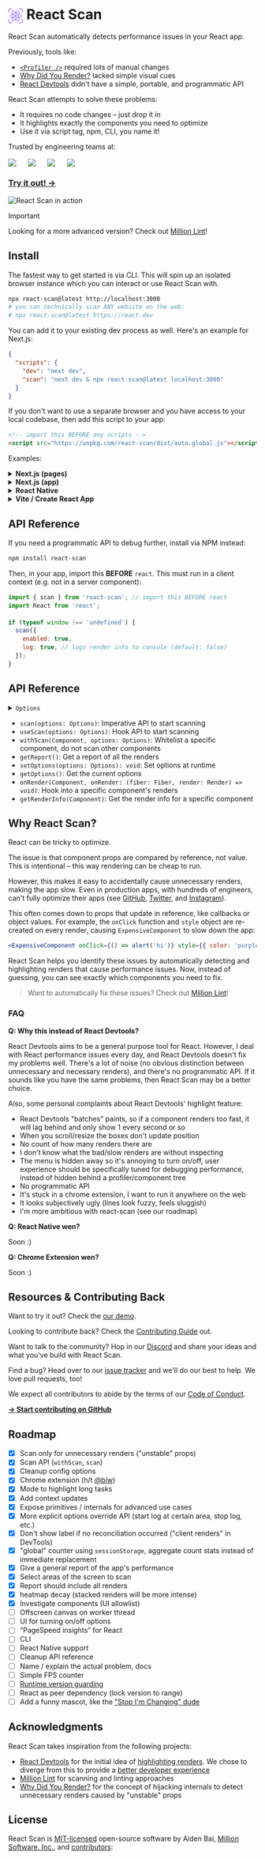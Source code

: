 # <img src="https://github.com/aidenybai/react-scan/blob/main/.github/assets/logo.svg" width="30" height="30" align="center" /> React Scan

React Scan automatically detects performance issues in your React app.

Previously, tools like:

- [`<Profiler />`](https://react.dev/reference/react/Profiler) required lots of manual changes
- [Why Did You Render?](https://github.com/welldone-software/why-did-you-render) lacked simple visual cues
- [React Devtools](https://legacy.reactjs.org/blog/2018/09/10/introducing-the-react-profiler.html) didn't have a simple, portable, and programmatic API

React Scan attempts to solve these problems:

- It requires no code changes – just drop it in
- It highlights exactly the components you need to optimize
- Use it via script tag, npm, CLI, you name it!

Trusted by engineering teams at:

<a href="https://airbnb.com"><img src="https://raw.githubusercontent.com/aidenybai/react-scan/refs/heads/main/.github/assets/airbnb-logo.png" height="30" align="center" /></a>&nbsp;&nbsp;&nbsp;&nbsp;&nbsp;&nbsp;<a href="https://polaris.shopify.com/"><img src="https://raw.githubusercontent.com/aidenybai/react-scan/refs/heads/main/.github/assets/shopify-logo.png" height="30" align="center" /></a>&nbsp;&nbsp;&nbsp;&nbsp;&nbsp;&nbsp;<a href="https://www.faire.com/"><img src="https://raw.githubusercontent.com/aidenybai/react-scan/refs/heads/main/.github/assets/faire-logo.svg" height="20" align="center" /></a>&nbsp;&nbsp;&nbsp;&nbsp;&nbsp;&nbsp;<a href="https://perplexity.com/"><img src="https://raw.githubusercontent.com/aidenybai/react-scan/refs/heads/main/.github/assets/perplexity-logo.png" height="30" align="center" /></a>

### [**Try it out! →**](https://react-scan.million.dev)

![React Scan in action](https://raw.githubusercontent.com/aidenybai/react-scan/refs/heads/main/.github/assets/demo.gif?token=GHSAT0AAAAAAB4IOFACRC6P6E45TB2FPYFCZZV2AYA)

> [!IMPORTANT]
> Looking for a more advanced version? Check out [Million Lint](https://million.dev)!

## Install

The fastest way to get started is via CLI. This will spin up an isolated browser instance which you can interact or use React Scan with.

```bash
npx react-scan@latest http://localhost:3000
# you can technically scan ANY website on the web:
# npx react-scan@latest https://react.dev
```

You can add it to your existing dev process as well. Here's an example for Next.js:

```json
{
  "scripts": {
    "dev": "next dev",
    "scan": "next dev & npx react-scan@latest localhost:3000"
  }
}
```

If you don't want to use a separate browser and you have access to your local codebase, then add this script to your app:

```html
<!-- import this BEFORE any scripts -->
<script src="https://unpkg.com/react-scan/dist/auto.global.js"></script>
```

Examples:

<details>
<summary><b>Next.js (pages)</b></summary>

<br />

Add the script tag to your `pages/_document.tsx`:

```jsx
import { Html, Head, Main, NextScript } from 'next/document';

export default function Document() {
  return (
    <Html lang="en">
      <Head>
        <script src="https://unpkg.com/react-scan/dist/auto.global.js"></script>

        {/* rest of your scripts go under */}
      </Head>
      <body>
        <Main />
        <NextScript />
      </body>
    </Html>
  );
}
```

</details>

<details>
<summary><b>Next.js (app)</b></summary>

<br />

Add the script tag to your `app/layout.tsx`:

```jsx
export default function RootLayout({
  children,
}: {
  children: React.ReactNode
}) {
  return (
    <html lang="en">
      <head>
        <script src="https://unpkg.com/react-scan/dist/auto.global.js" async />
        {/* rest of your scripts go under */}
      </head>
      <body>{children}</body>
    </html>
  )
}
```

</details>

<details>
<summary><b>React Native</b></summary>

<br />

First, install the required dependencies:

```bash
npm install @shopify/react-native-skia@^1.5.10 react-native-reanimated react-scan
```

Then, wrap your root component with `ReactScan`:

```jsx
import { ReactScan } from 'react-scan/native';

// For Expo, in _layout.tsx:
export default function Layout() {
  return (
    <ReactScan>
      <Stack>{/* Your app content */}</Stack>
    </ReactScan>
  );
}

// For vanilla React Native, wrap your root component similarly
```

The React Native version supports most of the [options](#api-reference) described in the API Reference section below, with a few differences:

- **Not Available**: `playSound`, `runInProduction`, `includeChildren`, `onPaintFinish`, and `onPaintStart`
- **Additional Options**:
  ```typescript
  {
    /**
     * Controls the animation of the re-render overlay.
     * When set to "fade-out", the overlay will fade out after appearing.
     * When false, no animation will be applied.
     * Note: Enabling animations may impact performance.
     * @default false
     */
    animationWhenFlashing?: 'fade-out' | false;
  }
  ```

Example usage with options:

```jsx
<ReactScan
  options={{
    enabled: true,
    log: true,
    animationWhenFlashing: 'fade-out',
  }}
>
  {/* Your app content */}
</ReactScan>
```

> [!IMPORTANT]
> By default, Metro bundler includes React Scan in production builds, which can add [up to 6MB](https://shopify.github.io/react-native-skia/docs/getting-started/installation/#bundle-size) to your bundle size. To prevent this, use our babel plugin:

1. Create or modify your `babel.config.js`:

```js
const { withReactScanTreeShake } = require('react-scan/babel');

module.exports = withReactScanTreeShake({
  // Your existing babel options go here
});
```

This will automatically remove React Scan from production builds while keeping it available during development.

</details>

<details>
<summary><b>Vite / Create React App</b></summary>

<br />

Add the script tag to your `index.html`:

```html
<!doctype html>
<html lang="en">
  <head>
    <script src="https://unpkg.com/react-scan/dist/auto.global.js"></script>

    <!-- rest of your scripts go under -->
  </head>
  <body>
    <!-- ... -->
  </body>
</html>
```

</details>

## API Reference

If you need a programmatic API to debug further, install via NPM instead:

```bash
npm install react-scan
```

Then, in your app, import this **BEFORE** `react`. This must run in a client context (e.g. not in a server component):

```js
import { scan } from 'react-scan'; // import this BEFORE react
import React from 'react';

if (typeof window !== 'undefined') {
  scan({
    enabled: true,
    log: true, // logs render info to console (default: false)
  });
}
```

## API Reference

<details>
<summary><code>Options</code></summary>

<br />

```tsx
export interface Options {
  /**
   * Enable/disable scanning
   *
   * Please use the recommended way:
   * enabled: process.env.NODE_ENV === 'development',
   *
   * @default true
   */
  enabled?: boolean;
  /**
   * Include children of a component applied with withScan
   *
   * @default true
   */
  includeChildren?: boolean;

  /**
   * Enable/disable geiger sound
   *
   * @default true
   */
  playSound?: boolean;

  /**
   * Log renders to the console
   *
   * @default false
   */
  log?: boolean;

  /**
   * Show toolbar bar
   *
   * @default true
   */
  showToolbar?: boolean;

  /**
   * Render count threshold, only show
   * when a component renders more than this
   *
   * @default 0
   */
  renderCountThreshold?: number;

  /**
   * Clear aggregated fibers after this time in milliseconds
   *
   * @default 5000
   */
  resetCountTimeout?: number;

  /**
   * Maximum number of renders for red indicator
   *
   * @default 20
   */
  maxRenders?: number;

  /**
   * Report data to getReport()
   *
   * @default false
   */
  report?: boolean;

  /**
   * Always show labels
   *
   * @default false
   */
  alwaysShowLabels?: boolean;

  /**
   * Animation speed
   *
   * @default "fast"
   */
  animationSpeed?: 'slow' | 'fast' | 'off';

  onCommitStart?: () => void;
  onRender?: (fiber: Fiber, render: Render) => void;
  onCommitFinish?: () => void;
  onPaintStart?: (outlines: PendingOutline[]) => void;
  onPaintFinish?: (outlines: PendingOutline[]) => void;
}
```

</details>

- `scan(options: Options)`: Imperative API to start scanning
- `useScan(options: Options)`: Hook API to start scanning
- `withScan(Component, options: Options)`: Whitelist a specific component, do not scan other components
- `getReport()`: Get a report of all the renders
- `setOptions(options: Options): void`: Set options at runtime
- `getOptions()`: Get the current options
- `onRender(Component, onRender: (fiber: Fiber, render: Render) => void)`: Hook into a specific component's renders
- `getRenderInfo(Component)`: Get the render info for a specific component

## Why React Scan?

React can be tricky to optimize.

The issue is that component props are compared by reference, not value. This is intentional – this way rendering can be cheap to run.

However, this makes it easy to accidentally cause unnecessary renders, making the app slow. Even in production apps, with hundreds of engineers, can't fully optimize their apps (see [GitHub](https://github.com/aidenybai/react-scan/blob/main/.github/assets/github.mp4), [Twitter](https://github.com/aidenybai/react-scan/blob/main/.github/assets/twitter.mp4), and [Instagram](https://github.com/aidenybai/react-scan/blob/main/.github/assets/instagram.mp4)).

This often comes down to props that update in reference, like callbacks or object values. For example, the `onClick` function and `style` object are re-created on every render, causing `ExpensiveComponent` to slow down the app:

```jsx
<ExpensiveComponent onClick={() => alert('hi')} style={{ color: 'purple' }} />
```

React Scan helps you identify these issues by automatically detecting and highlighting renders that cause performance issues. Now, instead of guessing, you can see exactly which components you need to fix.

> Want to automatically fix these issues? Check out [Million Lint](https://million.dev)!

### FAQ

**Q: Why this instead of React Devtools?**

React Devtools aims to be a general purpose tool for React. However, I deal with React performance issues every day, and React Devtools doesn't fix my problems well. There's a lot of noise (no obvious distinction between unnecessary and necessary renders), and there's no programmatic API. If it sounds like you have the same problems, then React Scan may be a better choice.

Also, some personal complaints about React Devtools' highlight feature:

- React Devtools "batches" paints, so if a component renders too fast, it will lag behind and only show 1 every second or so
- When you scroll/resize the boxes don't update position
- No count of how many renders there are
- I don't know what the bad/slow renders are without inspecting
- The menu is hidden away so it's annoying to turn on/off, user experience should be specifically tuned for debugging performance, instead of hidden behind a profiler/component tree
- No programmatic API
- It's stuck in a chrome extension, I want to run it anywhere on the web
- It looks subjectively ugly (lines look fuzzy, feels sluggish)
- I'm more ambitious with react-scan (see our roadmap)

**Q: React Native wen?**

Soon :)

**Q: Chrome Extension wen?**

Soon :)

## Resources & Contributing Back

Want to try it out? Check the [our demo](https://react-scan.million.dev).

Looking to contribute back? Check the [Contributing Guide](https://github.com/aidenybai/react-scan/blob/main/.github/CONTRIBUTING.md) out.

Want to talk to the community? Hop in our [Discord](https://discord.gg/X9yFbcV2rF) and share your ideas and what you've build with React Scan.

Find a bug? Head over to our [issue tracker](https://github.com/aidenybai/react-scan/issues) and we'll do our best to help. We love pull requests, too!

We expect all contributors to abide by the terms of our [Code of Conduct](https://github.com/aidenybai/react-scan/blob/main/.github/CODE_OF_CONDUCT.md).

[**→ Start contributing on GitHub**](https://github.com/aidenybai/react-scan/blob/main/.github/CONTRIBUTING.md)

## Roadmap

- [x] Scan only for unnecessary renders ("unstable" props)
- [x] Scan API (`withScan`, `scan`)
- [x] Cleanup config options
- [x] Chrome extension (h/t [@biw](https://github.com/biw))
- [x] Mode to highlight long tasks
- [x] Add context updates
- [x] Expose primitives / internals for advanced use cases
- [x] More explicit options override API (start log at certain area, stop log, etc.)
- [x] Don't show label if no reconciliation occurred ("client renders" in DevTools)
- [x] "global" counter using `sessionStorage`, aggregate count stats instead of immediate replacement
- [x] Give a general report of the app's performance
- [x] Select areas of the screen to scan
- [x] Report should include all renders
- [x] heatmap decay (stacked renders will be more intense)
- [x] Investigate components (UI allowlist)
- [ ] Offscreen canvas on worker thread
- [ ] UI for turning on/off options
- [ ] “PageSpeed insights” for React
- [ ] CLI
- [ ] React Native support
- [ ] Cleanup API reference
- [ ] Name / explain the actual problem, docs
- [ ] Simple FPS counter
- [ ] [Runtime version guarding](https://github.com/lahmatiy/react-render-tracker/blob/229ad0e9c28853615300724d5dc86c140f250f60/src/publisher/react-integration/utils/getInternalReactConstants.ts#L28)
- [ ] React as peer dependency (lock version to range)
- [ ] Add a funny mascot, like the ["Stop I'm Changing" dude](https://www.youtube.com/shorts/FwOZdX7bDKI?app=desktop)

## Acknowledgments

React Scan takes inspiration from the following projects:

- [React Devtools](https://react.dev/learn/react-developer-tools) for the initial idea of [highlighting renders](https://medium.com/dev-proto/highlight-react-components-updates-1b2832f2ce48). We chose to diverge from this to provide a [better developer experience](https://x.com/aidenybai/status/1857122670929969551)
- [Million Lint](https://million.dev) for scanning and linting approaches
- [Why Did You Render?](https://github.com/welldone-software/why-did-you-render) for the concept of hijacking internals to detect unnecessary renders caused by "unstable" props

## License

React Scan is [MIT-licensed](LICENSE) open-source software by Aiden Bai, [Million Software, Inc.](https://million.dev), and [contributors](https://github.com/aidenybai/react-scan/graphs/contributors):
